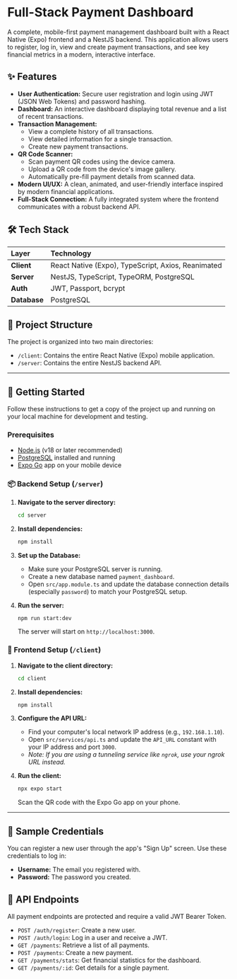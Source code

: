 # Full-Stack Payment Dashboard

A complete, mobile-first payment management dashboard built with a React Native (Expo) frontend and a NestJS backend. This application allows users to register, log in, view and create payment transactions, and see key financial metrics in a modern, interactive interface.

## ✨ Features

- **User Authentication:** Secure user registration and login using JWT (JSON Web Tokens) and password hashing.
- **Dashboard:** An interactive dashboard displaying total revenue and a list of recent transactions.
- **Transaction Management:**
  - View a complete history of all transactions.
  - View detailed information for a single transaction.
  - Create new payment transactions.
- **QR Code Scanner:**
  - Scan payment QR codes using the device camera.
  - Upload a QR code from the device's image gallery.
  - Automatically pre-fill payment details from scanned data.
- **Modern UI/UX:** A clean, animated, and user-friendly interface inspired by modern financial applications.
- **Full-Stack Connection:** A fully integrated system where the frontend communicates with a robust backend API.

## 🛠️ Tech Stack

| Layer    | Technology                               |
| :------- | :--------------------------------------- |
| **Client** | React Native (Expo), TypeScript, Axios, Reanimated |
| **Server** | NestJS, TypeScript, TypeORM, PostgreSQL  |
| **Auth** | JWT, Passport, bcrypt                    |
| **Database** | PostgreSQL                               |

## 📁 Project Structure

The project is organized into two main directories:

-   `/client`: Contains the entire React Native (Expo) mobile application.
-   `/server`: Contains the entire NestJS backend API.

---

## 🚀 Getting Started

Follow these instructions to get a copy of the project up and running on your local machine for development and testing.

### Prerequisites

-   [Node.js](https://nodejs.org/) (v18 or later recommended)
-   [PostgreSQL](https://www.postgresql.org/download/) installed and running
-   [Expo Go](https://expo.dev/client) app on your mobile device

### 📦 Backend Setup (`/server`)

1.  **Navigate to the server directory:**
    ```bash
    cd server
    ```

2.  **Install dependencies:**
    ```bash
    npm install
    ```

3.  **Set up the Database:**
    -   Make sure your PostgreSQL server is running.
    -   Create a new database named `payment_dashboard`.
    -   Open `src/app.module.ts` and update the database connection details (especially `password`) to match your PostgreSQL setup.

4.  **Run the server:**
    ```bash
    npm run start:dev
    ```
    The server will start on `http://localhost:3000`.

### 📱 Frontend Setup (`/client`)

1.  **Navigate to the client directory:**
    ```bash
    cd client
    ```

2.  **Install dependencies:**
    ```bash
    npm install
    ```

3.  **Configure the API URL:**
    -   Find your computer's local network IP address (e.g., `192.168.1.10`).
    -   Open `src/services/api.ts` and update the `API_URL` constant with your IP address and port `3000`.
    -   *Note: If you are using a tunneling service like `ngrok`, use your ngrok URL instead.*

4.  **Run the client:**
    ```bash
    npx expo start
    ```
    Scan the QR code with the Expo Go app on your phone.

---

## 🔑 Sample Credentials

You can register a new user through the app's "Sign Up" screen. Use these credentials to log in:

-   **Username:** The email you registered with.
-   **Password:** The password you created.

## 📝 API Endpoints

All payment endpoints are protected and require a valid JWT Bearer Token.

-   `POST /auth/register`: Create a new user.
-   `POST /auth/login`: Log in a user and receive a JWT.
-   `GET /payments`: Retrieve a list of all payments.
-   `POST /payments`: Create a new payment.
-   `GET /payments/stats`: Get financial statistics for the dashboard.
-   `GET /payments/:id`: Get details for a single payment.

